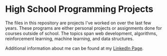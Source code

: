 # High School Programming Projects

The files in this repository are projects I've worked on over the last few years. These programs are either personal projects or assignments done for courses outside of school. The topics span web development, algorithms, reinforcement learning, machine learning, and data structures.

Additional information about me can be found at my [LinkedIn Page](www.linkedin.com/in/ivan-byju-hs).
